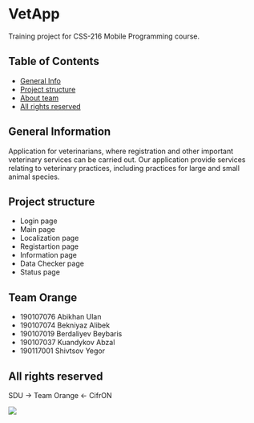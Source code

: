 # VetApp
Training project for CSS-216 Mobile Programming course.

## Table of Contents
* [General Info](#general-information)
* [Project structure](#project-structure)
* [About team](#team-orange)
* [All rights reserved](#all-rights-reserved)

## General Information
Application for veterinarians, where registration and other important veterinary services can be carried out. Our application provide services relating to veterinary practices, including practices for large and small animal species.   

## Project structure
- Login page
- Main page 
- Localization page 
- Registartion page
- Information page
- Data Checker page
- Status page	

## Team Orange
- 190107076 Abikhan Ulan
- 190107074 Bekniyaz Alibek
- 190107019 Berdaliyev Beybaris
- 190107037 Kuandykov Abzal
- 190117001 Shivtsov Yegor


## All rights reserved
SDU -> Team Orange <- CifrON

<img src="https://upload.wikimedia.org/wikipedia/commons/4/4f/Copyright-_all_rights_reserved.png">
